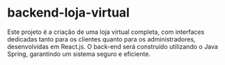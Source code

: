 # backend-loja-virtual
 Este projeto é a criação de uma loja virtual completa, com interfaces dedicadas tanto para os clientes quanto para os administradores, desenvolvidas em React.js. O back-end será construído utilizando o Java Spring, garantindo um sistema seguro e eficiente.
